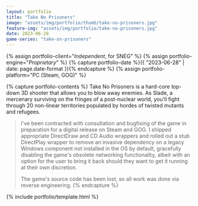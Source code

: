 ```yaml
---
layout: portfolio
title: "Take No Prisoners"
image: "assets/img/portfolio/thumb/take-no-prisoners.jpg"
feature-img: "assets/img/portfolio/take-no-prisoners.jpg"
date: 2023-06-28
game-series: "take-on-prisoners"
---
```


{% assign portfolio-client="*Independent*, for SNEG" %}
{% assign portfolio-engine="*Proprietary*" %}
{% capture portfolio-date %}{{ "2023-06-28" | date: page.date-format }}{% endcapture %}
{% assign portfolio-platform="PC (Steam, GOG)" %}

{% capture portfolio-contents %}
Take No Prisoners is a hard-core top-down 3D shooter that allows you to blow away enemies.
As Slade, a mercenary surviving on the fringes of a post-nuclear world, you'll fight through 20 non-linear territories populated by hordes of twisted mutants and refugees.

> I've been contracted with consultation and bugfixing of the game in preparation for a digital release on Steam and GOG.
> I shipped appropriate DirectDraw and CD Audio wrappers and rolled out a stub DirectPlay wrapper to remove an invasive dependency
> on a legacy Windows component not installed in the OS by default,
> gracefully disabling the game's obsolete networking functionality, albeit with an option for the user to bring it back
> should they want to get it running at their own discretion.
>
> The game's source code has been lost, so all work was done via reverse engineering.
{% endcapture %}

{% include portfolio/template.html %}
